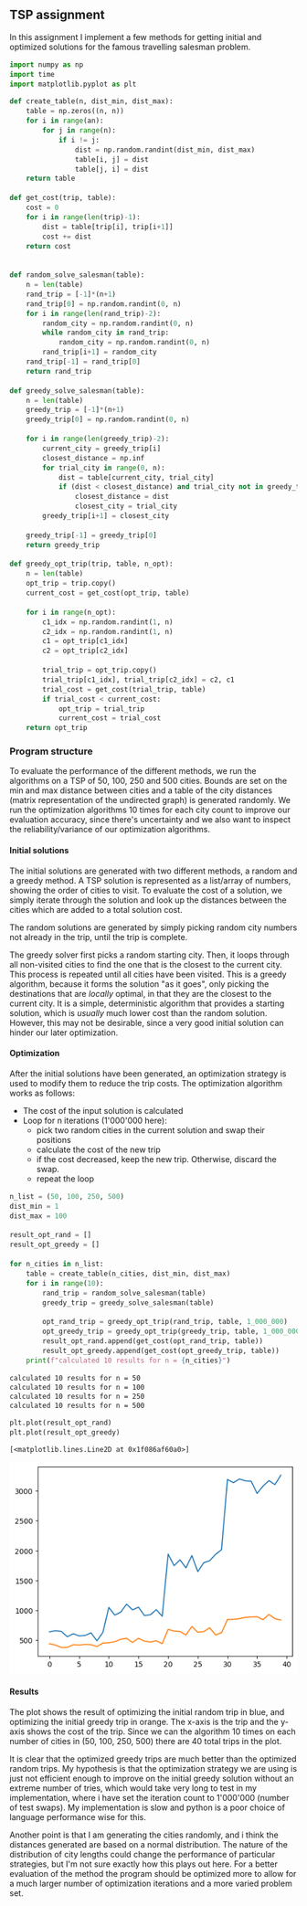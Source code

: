 ## TSP assignment

In this assignment I implement a few methods for getting initial and optimized solutions for the famous travelling salesman problem.


```python
import numpy as np
import time
import matplotlib.pyplot as plt
```


```python
def create_table(n, dist_min, dist_max):
    table = np.zeros((n, n))
    for i in range(an):
        for j in range(n):
            if i != j:
                dist = np.random.randint(dist_min, dist_max)
                table[i, j] = dist
                table[j, i] = dist
    return table

def get_cost(trip, table):
    cost = 0
    for i in range(len(trip)-1):
        dist = table[trip[i], trip[i+1]]
        cost += dist
    return cost


def random_solve_salesman(table):
    n = len(table)
    rand_trip = [-1]*(n+1)
    rand_trip[0] = np.random.randint(0, n)
    for i in range(len(rand_trip)-2):
        random_city = np.random.randint(0, n)
        while random_city in rand_trip:
            random_city = np.random.randint(0, n)
        rand_trip[i+1] = random_city
    rand_trip[-1] = rand_trip[0]
    return rand_trip

def greedy_solve_salesman(table):
    n = len(table)
    greedy_trip = [-1]*(n+1)
    greedy_trip[0] = np.random.randint(0, n)

    for i in range(len(greedy_trip)-2):
        current_city = greedy_trip[i]
        closest_distance = np.inf
        for trial_city in range(0, n):
            dist = table[current_city, trial_city]
            if (dist < closest_distance) and trial_city not in greedy_trip:
                closest_distance = dist
                closest_city = trial_city
        greedy_trip[i+1] = closest_city 

    greedy_trip[-1] = greedy_trip[0]
    return greedy_trip

def greedy_opt_trip(trip, table, n_opt):
    n = len(table)
    opt_trip = trip.copy()
    current_cost = get_cost(opt_trip, table)

    for i in range(n_opt):
        c1_idx = np.random.randint(1, n)
        c2_idx = np.random.randint(1, n)
        c1 = opt_trip[c1_idx]
        c2 = opt_trip[c2_idx]

        trial_trip = opt_trip.copy()
        trial_trip[c1_idx], trial_trip[c2_idx] = c2, c1
        trial_cost = get_cost(trial_trip, table)
        if trial_cost < current_cost:
            opt_trip = trial_trip
            current_cost = trial_cost
    return opt_trip
```

### Program structure

To evaluate the performance of the different methods, we run the algorithms on a TSP of 50, 100, 250 and 500 cities.
Bounds are set on the min and max distance between cities and a table of the city distances (matrix representation of the undirected graph) is generated randomly.
We run the optimization algorithms 10 times for each city count to improve our evaluation accuracy, since there's uncertainty and we also want to inspect the reliability/variance of our optimization algorithms.

#### Initial solutions
The initial solutions are generated with two different methods, a random and a greedy method. A TSP solution is represented as a list/array of numbers, showing the order of cities to visit. To evaluate the cost of a solution, we simply iterate through the solution and look up the distances between the cities which are added to a total solution cost.

The random solutions are generated by simply picking random city numbers not already in the trip, until the trip is complete.

The greedy solver first picks a random starting city. Then, it loops through all non-visited cities to find the one that is the closest to the current city. This process is repeated until all cities have been visited. This is a greedy algorithm, because it forms the solution "as it goes", only picking the destinations that are *locally* optimal, in that they are the closest to the current city. It is a simple, deterministic algorithm that provides a starting solution, which is *usually* much lower cost than the random solution. However, this may not be desirable, since a very good initial solution can hinder our later optimization.

#### Optimization

After the initial solutions have been generated, an optimization strategy is used to modify them to reduce the trip costs. The optimization algorithm works as follows:
- The cost of the input solution is calculated
- Loop for n iterations (1'000'000 here):
    - pick two random cities in the current solution and swap their positions
    - calculate the cost of the new trip
    - if the cost decreased, keep the new trip. Otherwise, discard the swap.
    - repeat the loop
     


```python
n_list = (50, 100, 250, 500)
dist_min = 1
dist_max = 100

result_opt_rand = []
result_opt_greedy = []

for n_cities in n_list:
    table = create_table(n_cities, dist_min, dist_max)
    for i in range(10):
        rand_trip = random_solve_salesman(table)
        greedy_trip = greedy_solve_salesman(table)
        
        opt_rand_trip = greedy_opt_trip(rand_trip, table, 1_000_000)
        opt_greedy_trip = greedy_opt_trip(greedy_trip, table, 1_000_000)
        result_opt_rand.append(get_cost(opt_rand_trip, table))
        result_opt_greedy.append(get_cost(opt_greedy_trip, table))
    print(f"calculated 10 results for n = {n_cities}")
```

    calculated 10 results for n = 50
    calculated 10 results for n = 100
    calculated 10 results for n = 250
    calculated 10 results for n = 500
    


```python
plt.plot(result_opt_rand)
plt.plot(result_opt_greedy)
```




    [<matplotlib.lines.Line2D at 0x1f086af60a0>]




    
![png](output.png)
    


#### Results
The plot shows the result of optimizing the initial random trip in blue, and optimizing the initial greedy trip in orange. The x-axis is the trip and the y-axis shows the cost of the trip. Since we can the algorithm 10 times on each number of cities in (50, 100, 250, 500) there are 40 total trips in the plot.

It is clear that the optimized greedy trips are much better than the optimized random trips. My hypothesis is that the optimization strategy we are using is just not efficient enough to improve on the initial greedy solution without an extreme number of tries, which would take very long to test in my implementation, where i have set the iteration count to 1'000'000 (number of test swaps). My implementation is slow and python is a poor choice of language performance wise for this.

Another point is that I am generating the cities randomly, and i think the distances generated are based on a normal distribution. The nature of the distribution of city lengths could change the performance of particular strategies, but I'm not sure exactly how this plays out here. For a better evaluation of the method the program should be optimized more to allow for a much larger number of optimization iterations and a more varied problem set.
